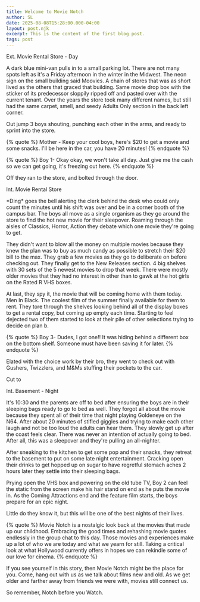 ```yaml
---
title: Welcome to Movie Notch
author: SL
date: 2025-08-08T15:28:00.000-04:00
layout: post.njk
excerpt: This is the content of the first blog post.
tags: post
---
```

Ext. Movie Rental Store - Day

A dark blue mini-van pulls in to a small parking lot. There are not many spots left as it's a Friday afternoon in the winter in the Midwest. The neon sign on the small building said Moovies. A chain of stores that was as short lived as the others that graced that building. Same movie drop box with the sticker of its predecessor sloppily ripped off and pasted over with the current tenant. Over the years the store took many different names, but still had the same carpet, smell, and seedy Adults Only section in the back left corner.

Out jump 3 boys shouting, punching each other in the arms, and ready to sprint into the store.

{% quote %}
Mother - Keep your cool boys, here's $20 to get a movie and some snacks. I'll be here in the car, you have 20 minutes!
{% endquote %}

{% quote %}
Boy 1- Okay okay, we won't take all day. Just give me the cash so we can get going, it's freezing out here.
{% endquote %}

Off they ran to the store, and bolted through the door.

Int. Movie Rental Store

\*Ding\* goes the bell alerting the clerk behind the desk who could only count the minutes until his shift was over and be in a corner booth of the campus bar. The boys all move as a single organism as they go around the store to find the hot new movie for their sleepover. Roaming through the aisles of Classics, Horror, Action they debate which one movie they're going to get. 

They didn't want to blow all the money on multiple movies because they knew the plan was to buy as much candy as possible to stretch their $20 bill to the max. They grab a few movies as they go to deliberate on before checking out. They finally get to the New Releases section. 4 big shelves with 30 sets of the 5 newest movies to drop that week. There were mostly older movies that they had no interest in other than to gawk at the hot girls on the Rated R VHS boxes. 

At last, they spy it, the movie that will be coming home with them today. Men In Black. The coolest film of the summer finally available for them to rent. They tore through the shelves looking behind all of the display boxes to get a rental copy, but coming up empty each time. Starting to feel dejected two of them started to look at their pile of other selections trying to decide on plan b.

{% quote %}
Boy 3- Dudes, I got one!! It was hiding behind a different box on the bottom shelf. Someone must have been saving it for later.
{% endquote %}

Elated with the choice work by their bro, they went to check out with Gushers, Twizzlers, and M&Ms stuffing their pockets to the car.

Cut to

Int. Basement - Night

It's 10:30 and the parents are off to bed after ensuring the boys are in their sleeping bags ready to go to bed as well. They forgot all about the movie because they spent all of their time that night playing Goldeneye on the N64. After about 20 minutes of stifled giggles and trying to make each other laugh and not be too loud the adults can hear them. They slowly get up after the coast feels clear. There was never an intention of actually going to bed. After all, this was a sleepover and they're pulling an all-nighter.

After sneaking to the kitchen to get some pop and their snacks, they retreat to the basement to put on some late night entertainment. Cracking open their drinks to get hopped up on sugar to have regretful stomach aches 2 hours later they settle into their sleeping bags. 

Prying open the VHS box and powering on the old tube TV, Boy 2 can feel the static from the screen make his hair stand on end as he puts the movie in. As the Coming Attractions end and the feature film starts, the boys prepare for an epic night. 

Little do they know it, but this will be one of the best nights of their lives.

{% quote %}
Movie Notch is a nostalgic look back at the movies that made up our childhood. Embracing the good times and rehashing movie quotes endlessly in the group chat to this day. Those movies and experiences make up a lot of who we are today and what we yearn for still. Taking a critical look at what Hollywood currently offers in hopes we can rekindle some of our love for cinema.
{% endquote %}

If you see yourself in this story, then Movie Notch might be the place for you. Come, hang out with us as we talk about films new and old. As we get older and farther away from friends we were with, movies still connect us. 

So remember, Notch before you Watch.
